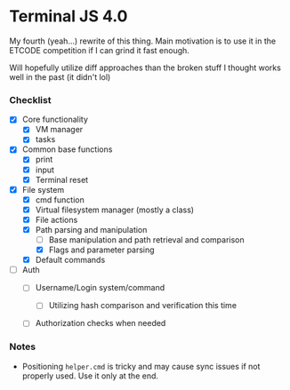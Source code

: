 # Terminal JS 4.0

My fourth (yeah...) rewrite of this thing. Main motivation is to use it in the ETCODE competition if I can grind it fast enough.

Will hopefully utilize diff approaches than the broken stuff I thought works well in the past (it didn't lol)

### Checklist
- [X] Core functionality
  - [X] VM manager
  - [X] tasks 
- [X] Common base functions
  - [X] print
  - [X] input
  - [X] Terminal reset
- [X] File system
  - [X] cmd function
  - [X] Virtual filesystem manager (mostly a class)
  - [X] File actions
  - [X] Path parsing and manipulation
    - [ ] Base manipulation and path retrieval and comparison
    - [X] Flags and parameter parsing
  - [X] Default commands
- [ ] Auth
  - [ ] Username/Login system/command
    - [ ] Utilizing hash comparison and verification this time
  - [ ] Authorization checks when needed


### Notes
- Positioning `helper.cmd` is tricky and may cause sync issues if not properly used. Use it only at the end.